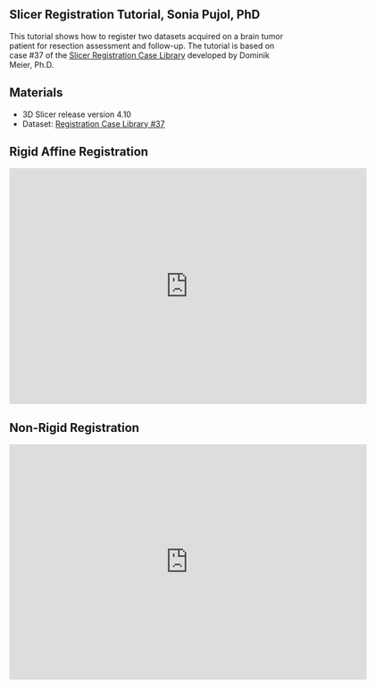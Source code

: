 
Slicer Registration Tutorial, Sonia Pujol, PhD
--------------------------------------------------
This tutorial shows how to register two datasets acquired on a brain tumor patient for resection assessment and follow-up.
The tutorial is based on case #37 of the [Slicer Registration Case Library](https://www.na-mic.org/wiki/Projects:RegistrationDocumentation:UseCaseInventory) developed by Dominik Meier, Ph.D.

Materials
---------
* 3D Slicer release version 4.10 
* Dataset: [Registration Case Library #37](https://www.na-mic.org/wiki/File:RegLib_C37_Data.zip)


Rigid Affine Registration
--------------------------
<iframe src="https://player.vimeo.com/video/312075616" width="640" height="423" frameborder="0" webkitallowfullscreen mozallowfullscreen allowfullscreen></iframe>

Non-Rigid Registration
--------------------------
<iframe src="https://player.vimeo.com/video/312076458" width="640" height="422" frameborder="0" webkitallowfullscreen mozallowfullscreen allowfullscreen></iframe>
